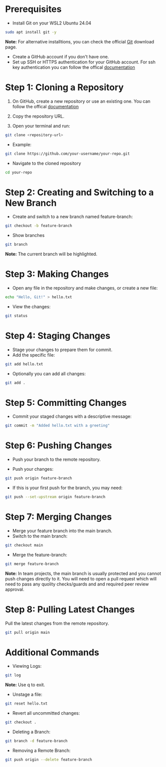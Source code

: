 # Prerequisites
* Install Git on your WSL2 Ubuntu 24.04
```bash
sudo apt install git -y
```
**Note:** For alternative installtions, you can check the official [Git](https://git-scm.com/downloads) download page.  

* Create a GitHub account if you don't have one.
* Set up SSH or HTTPS authentication for your GitHub account. For ssh key authentication you can follow the offical [documentation](https://docs.github.com/en/authentication/connecting-to-github-with-ssh/adding-a-new-ssh-key-to-your-github-account?tool=webui)

# Step 1: Cloning a Repository
1. On GitHub, create a new repository or use an existing one. You can follow the offical [documentation](https://docs.github.com/en/repositories/creating-and-managing-repositories/creating-a-new-repository)

1. Copy the repository URL.
2. Open your terminal and run:
```bash
git clone <repository-url>
```

* Example:
```bash
git clone https://github.com/your-username/your-repo.git
```

* Navigate to the cloned repository
```bash
cd your-repo
```

# Step 2: Creating and Switching to a New Branch
* Create and switch to a new branch named feature-branch:

```bash
git checkout -b feature-branch
```

* Show branches
```bash
git branch
```
**Note:** The current branch will be highlighted.

# Step 3: Making Changes
* Open any file in the repository and make changes, or create a new file:

```bash
echo "Hello, Git!" > hello.txt
```

* View the changes:
```bash
git status
```

# Step 4: Staging Changes
* Stage your changes to prepare them for commit.
* Add the specific file:
```bash
git add hello.txt
```

* Optionally you can add all changes:
```bash
git add .
```

# Step 5: Committing Changes
* Commit your staged changes with a descriptive message:
```bash
git commit -m "Added hello.txt with a greeting"
```

# Step 6: Pushing Changes
* Push your branch to the remote repository.

* Push your changes:
``` bash
git push origin feature-branch
```

* If this is your first push for the branch, you may need:
```bash
git push --set-upstream origin feature-branch
```

# Step 7: Merging Changes
* Merge your feature branch into the main branch.
* Switch to the main branch:
```bash
git checkout main
```

* Merge the feature-branch:
```bash
git merge feature-branch
```

**Note:** In team projects, the main branch is usually protected and you cannot push changes directly to it. You will need to open a pull request which will need to pass any quolity checks/guards and and required peer review approval.

# Step 8: Pulling Latest Changes
Pull the latest changes from the remote repository.

```bash
git pull origin main
```

# Additional Commands
* Viewing Logs:
``` bash
git log
```
**Note:** Use q to exit.

* Unstage a file:
```bash
git reset hello.txt
```

* Revert all uncommitted changes:
```bash
git checkout .
```

* Deleting a Branch:
``` bash
git branch -d feature-branch
```

* Removing a Remote Branch:
```bash
git push origin --delete feature-branch
```